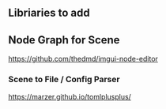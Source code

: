 Libriaries to add
-----------------
## Node Graph for Scene
https://github.com/thedmd/imgui-node-editor

### Scene to File / Config Parser
https://marzer.github.io/tomlplusplus/